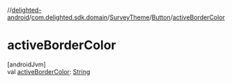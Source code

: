 //[delighted-android](../../../../index.md)/[com.delighted.sdk.domain](../../index.md)/[SurveyTheme](../index.md)/[Button](index.md)/[activeBorderColor](active-border-color.md)

# activeBorderColor

[androidJvm]\
val [activeBorderColor](active-border-color.md): [String](https://kotlinlang.org/api/latest/jvm/stdlib/kotlin/-string/index.html)
